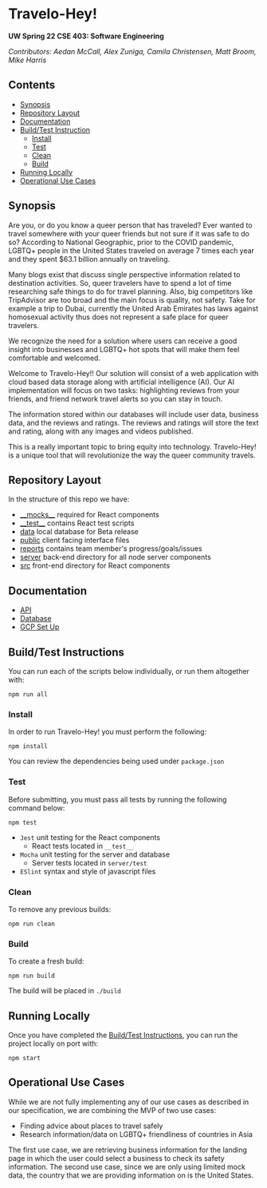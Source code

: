 # Travelo-Hey!

**UW Spring 22 CSE 403: Software Engineering**

*Contributors: Aedan McCall, Alex Zuniga, Camila Christensen, Matt Broom, Mike Harris*

## Contents

- [Synopsis](#Synopsis)
- [Repository Layout](#Repository-Layout)
- [Documentation](#Documentation)
- [Build/Test Instruction](#Build/Test-Instruction)
  - [Install](#Install)
  - [Test](#Test)
  - [Clean](#Clean)
  - [Build](#Build)
- [Running Locally](#Running-Locally)
- [Operational Use Cases](#Operational-Use-Cases)

## Synopsis

Are you, or do you know a queer person that has traveled? Ever wanted to travel somewhere with your queer friends but not sure if it was safe to do so? According to National Geographic, prior to the COVID pandemic, LGBTQ+ people in the United States traveled on average 7 times each year and they spent $63.1 billion annually on traveling.

Many blogs exist that discuss single perspective information related to destination activities. So, queer travelers have to spend a lot of time researching safe things to do for travel planning.
Also, big competitors like TripAdvisor are too broad and the main focus is quality, not safety. Take for example a trip to Dubai, currently the United Arab Emirates has laws against homosexual activity thus does not represent a safe place for queer travelers.

We recognize the need for a solution where users can receive a good insight into businesses and LGBTQ+ hot spots that will make them feel comfortable and welcomed.

Welcome to Travelo-Hey!! Our solution will consist of a web application with cloud based data storage along with artificial intelligence (AI). Our AI implementation will focus on two tasks: highlighting reviews from your friends, and friend network travel alerts so you can stay in touch.

The information stored within our databases will include user data, business data, and the reviews and ratings. The reviews and ratings will store the text and rating, along with any images and videos published.

This is a really important topic to bring equity into technology. Travelo-Hey! is a unique tool that will revolutionize the way the queer community travels.

## Repository Layout

In the structure of this repo we have:

- [\_\_mocks__](https://github.com/aedanmc/travelo-hey/tree/main/__mocks__) required for React components
- [\_\_test__](https://github.com/aedanmc/travelo-hey/tree/main/__tests__) contains React test scripts
- [data](https://github.com/aedanmc/travelo-hey/tree/main/data) local database for Beta release
- [public](https://github.com/aedanmc/travelo-hey/tree/main/public) client facing interface files
- [reports](https://github.com/aedanmc/travelo-hey/tree/main/reports) contains team member's progress/goals/issues
- [server](https://github.com/aedanmc/travelo-hey/tree/main/server) back-end directory for all node server components
- [src](https://github.com/aedanmc/travelo-hey/tree/main/src) front-end directory for React components

## Documentation

- [API](https://github.com/aedanmc/travelo-hey/blob/main/documentation/instructions/APIDOC.md)
- [Database](https://github.com/aedanmc/travelo-hey/blob/main/documentation/instructions/DBDOC.md)
- [GCP Set Up](https://github.com/aedanmc/travelo-hey/blob/main/documentation/instructions/GCPDOC.md)

## Build/Test Instructions
You can run each of the scripts below individually, or run them altogether with:

```shell
npm run all
```

### Install

In order to run Travelo-Hey! you must perform the following:

```shell
npm install
```

You can review the dependencies being used under `package.json`

### Test

Before submitting, you must pass all tests by running the following command below:

```shell
npm test
```
* `Jest` unit testing for the React components 
    - React tests located in `__test__`
* `Mocha` unit testing for the server and database
    - Server tests located in `server/test`
* `ESlint` syntax and style of javascript files 

### Clean

To remove any previous builds:

```shell
npm run clean
```


### Build

To create a fresh build:

```shell
npm run build
```
The build will be placed in `./build`

## Running Locally

Once you have completed the [Build/Test Instructions](#Build/Test-Instructions), you can run the project locally on port with:

```shell
npm start
```

## Operational Use Cases

While we are not fully implementing any of our use cases as described in our specification, 
we are combining the MVP of two use cases:

* Finding advice about places to travel safely
* Research information/data on LGBTQ+ friendliness of countries in Asia

The first use case, we are retrieving business information for the landing page in which the user
could select a business to check its safety information. The second use case, since we are only 
using limited mock data, the country that we are providing information on is the United States.


